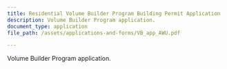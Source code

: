 ```yaml
---
title: Residential Volume Builder Program Building Permit Application
description: Volume Builder Program application.
document_type: application
file_path: /assets/applications-and-forms/VB_app_AWU.pdf

---
```

Volume Builder Program application. 
